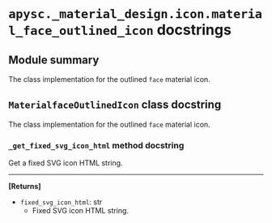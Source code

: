 # `apysc._material_design.icon.material_face_outlined_icon` docstrings

## Module summary

The class implementation for the outlined `face` material icon.

## `MaterialfaceOutlinedIcon` class docstring

The class implementation for the outlined `face` material icon.

### `_get_fixed_svg_icon_html` method docstring

Get a fixed SVG icon HTML string.<hr>

**[Returns]**

- `fixed_svg_icon_html`: str
  - Fixed SVG icon HTML string.
